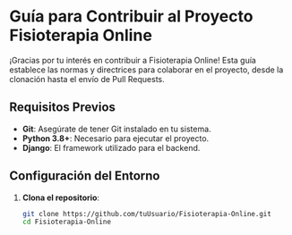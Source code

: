 # Guía para Contribuir al Proyecto Fisioterapia Online

¡Gracias por tu interés en contribuir a Fisioterapia Online! Esta guía establece las normas y directrices para colaborar en el proyecto, desde la clonación hasta el envío de Pull Requests.

## Requisitos Previos

- **Git**: Asegúrate de tener Git instalado en tu sistema.
- **Python 3.8+**: Necesario para ejecutar el proyecto.
- **Django**: El framework utilizado para el backend.

## Configuración del Entorno

1. **Clona el repositorio**:
   ```bash
   git clone https://github.com/tuUsuario/Fisioterapia-Online.git
   cd Fisioterapia-Online
